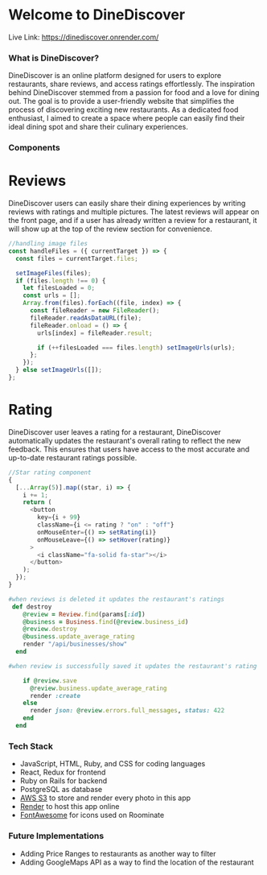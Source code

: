 # Welcome to DineDiscover

Live Link: https://dinediscover.onrender.com/

### What is DineDiscover?

DineDiscover is an online platform designed for users to explore restaurants, share reviews, and access ratings effortlessly. The inspiration behind DineDiscover stemmed from a passion for food and a love for dining out. The goal is to provide a user-friendly website that simplifies the process of discovering exciting new restaurants. As a dedicated food enthusiast, I aimed to create a space where people can easily find their ideal dining spot and share their culinary experiences.

### Components

# Reviews
DineDiscover users can easily share their dining experiences by writing reviews with ratings and multiple pictures. The latest reviews will appear on the front page, and if a user has already written a review for a restaurant, it will show up at the top of the review section for convenience.

```js
//handling image files
const handleFiles = ({ currentTarget }) => {
  const files = currentTarget.files;

  setImageFiles(files);
  if (files.length !== 0) {
    let filesLoaded = 0;
    const urls = [];
    Array.from(files).forEach((file, index) => {
      const fileReader = new FileReader();
      fileReader.readAsDataURL(file);
      fileReader.onload = () => {
        urls[index] = fileReader.result;

        if (++filesLoaded === files.length) setImageUrls(urls);
      };
    });
  } else setImageUrls([]);
};
```

# Rating

DineDiscover user leaves a rating for a restaurant, DineDiscover automatically updates the restaurant's overall rating to reflect the new feedback. This ensures that users have access to the most accurate and up-to-date restaurant ratings possible.

```javascript
//Star rating component
{
  [...Array(5)].map((star, i) => {
    i += 1;
    return (
      <button
        key={i + 99}
        className={i <= rating ? "on" : "off"}
        onMouseEnter={() => setRating(i)}
        onMouseLeave={() => setHover(rating)}
      >
        <i className="fa-solid fa-star"></i>
      </button>
    );
  });
}
```

```ruby
#when reviews is deleted it updates the restaurant's ratings
 def destroy
    @review = Review.find(params[:id])
    @business = Business.find(@review.business_id)
    @review.destroy
    @business.update_average_rating
    render "/api/businesses/show"
  end
```

```ruby
#when review is successfully saved it updates the restaurant's rating

    if @review.save
      @review.business.update_average_rating
      render :create
    else
      render json: @review.errors.full_messages, status: 422
    end
  end
```

### Tech Stack
- JavaScript, HTML, Ruby, and CSS for coding languages
- React, Redux for frontend
- Ruby on Rails for backend
- PostgreSQL as database
- [AWS S3](https://aws.amazon.com/) to store and render every photo in this app
- [Render](https://render.com/) to host this app online
- [FontAwesome](https://fontawesome.com/) for icons used on Roominate

### Future Implementations
- Adding Price Ranges to restaurants as another way to filter
- Adding GoogleMaps API as a way to find the location of the restaurant
